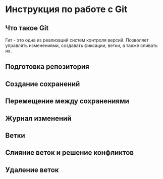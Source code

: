 # Инструкция по работе с Git

## Что такое Git

Гит - это одна из реализаций систем контроля версий. Позволяет управлять изменениями, создавать фиксации, ветки, а также сливать их.

## Подготовка репозитория

## Создание сохранений

## Перемещение между сохранениями

## Журнал изменений

## Ветки

## Слияние веток и решение конфликтов

## Удаление веток